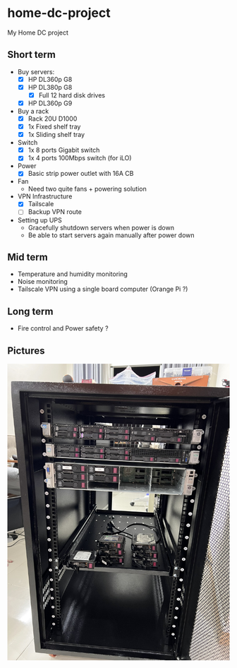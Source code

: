 # home-dc-project
My Home DC project 

## Short term

- Buy servers:
  - [x] HP DL360p G8
  - [x] HP DL380p G8
    - [x] Full 12 hard disk drives  
  - [x] HP DL360p G9
- Buy a rack
  - [x] Rack 20U D1000
  - [x] 1x Fixed shelf tray
  - [x] 1x Sliding shelf tray
- Switch
  - [x] 1x 8 ports Gigabit switch
  - [x] 1x 4 ports 100Mbps switch (for iLO)
- Power
  - [x] Basic strip power outlet with 16A CB
- Fan
  - Need two quite fans + powering solution
- VPN Infrastructure
  - [x] Tailscale
  - [ ] Backup VPN route
- Setting up UPS
  - Gracefully shutdown servers when power is down
  - Be able to start servers again manually after power down


## Mid term
- Temperature and humidity monitoring
- Noise monitoring
- Tailscale VPN using a single board computer (Orange Pi ?)


## Long term
- Fire control and Power safety ?

## Pictures

![](rack1.jpg)
